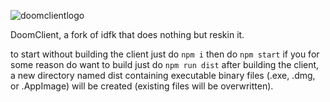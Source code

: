 ![doomclientlogo](https://cdn.discordapp.com/attachments/751751038113153066/808225285669519360/splash.png)

DoomClient, a fork of idfk that does nothing but reskin it.

to start without building the client just do 
`npm i`
then do
`npm start`
if you for some reason do want to build just do 
`npm run dist` after building the client, a new directory named dist containing executable binary files (.exe, .dmg, or .AppImage) will be created (existing files will be overwritten).
